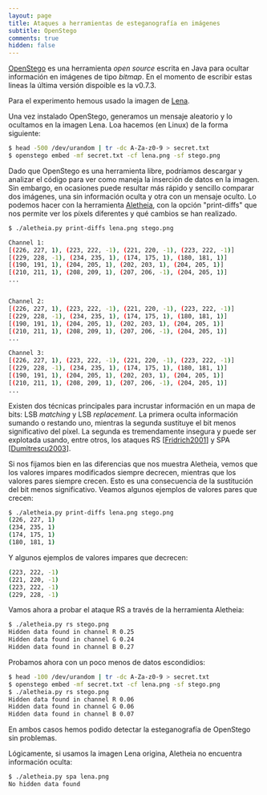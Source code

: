 ```yaml
---
layout: page
title: Ataques a herramientas de esteganografía en imágenes
subtitle: OpenStego
comments: true
hidden: false
---
```




[OpenStego](https://www.openstego.com/) es una herramienta *open source* escrita en Java para ocultar información en imágenes de tipo *bitmap*. En el momento de escribir estas lineas la última versión dispoible es la v0.7.3.

Para el experimento hemous usado la imagen de [Lena](/stego/images/attacks/img/lena.png). 


Una vez instalado OpenStego, generamos un mensaje aleatorio y lo ocultamos en la imagen Lena. Loa hacemos (en Linux) de la forma siguiente:

```bash
$ head -500 /dev/urandom | tr -dc A-Za-z0-9 > secret.txt
$ openstego embed -mf secret.txt -cf lena.png -sf stego.png
```

Dado que OpenStego es una herramienta libre, podríamos descargar y analizar el código para ver como maneja la inserción de datos en la imagen. Sin embargo, en ocasiones puede resultar más rápido y sencillo comparar dos imágenes, una sin información oculta y otra con un mensaje oculto. Lo podemos hacer con la herramienta [Aletheia](https://github.com/daniellerch/aletheia), con la opción "print-diffs" que nos permite ver los píxels diferentes y qué cambios se han realizado.


```bash
$ ./aletheia.py print-diffs lena.png stego.png

Channel 1:
[(226, 227, 1), (223, 222, -1), (221, 220, -1), (223, 222, -1)]
[(229, 228, -1), (234, 235, 1), (174, 175, 1), (180, 181, 1)]
[(190, 191, 1), (204, 205, 1), (202, 203, 1), (204, 205, 1)]
[(210, 211, 1), (208, 209, 1), (207, 206, -1), (204, 205, 1)]
...


Channel 2:                                                                                                                            
[(226, 227, 1), (223, 222, -1), (221, 220, -1), (223, 222, -1)] 
[(229, 228, -1), (234, 235, 1), (174, 175, 1), (180, 181, 1)]
[(190, 191, 1), (204, 205, 1), (202, 203, 1), (204, 205, 1)]
[(210, 211, 1), (208, 209, 1), (207, 206, -1), (204, 205, 1)]
...

Channel 3:                                                                                                                            
[(226, 227, 1), (223, 222, -1), (221, 220, -1), (223, 222, -1)]
[(229, 228, -1), (234, 235, 1), (174, 175, 1), (180, 181, 1)]
[(190, 191, 1), (204, 205, 1), (202, 203, 1), (204, 205, 1)]
[(210, 211, 1), (208, 209, 1), (207, 206, -1), (204, 205, 1)]
...
```


Existen dos técnicas principales para incrustar información en un mapa de bits: LSB *matching* y LSB *replacement*. La primera oculta información sumando o restando uno, mientras la segunda sustituye el bit menos significativo del píxel. La segunda es tremendamente insegura y puede ser explotada usando, entre otros, los ataques RS [[Fridrich2001](/stego/references)] y SPA [[Dumitrescu2003](/stego/references)].


Si nos fijamos bien en las diferencias que nos muestra Aletheia, vemos que los valores impares modificados siempre decrecen, mientras que los valores pares siempre crecen. Esto es una consecuencia de la sustitución del bit menos significativo. Veamos algunos ejemplos de valores pares que crecen:


```bash
$ ./aletheia.py print-diffs lena.png stego.png
(226, 227, 1)
(234, 235, 1)
(174, 175, 1)
(180, 181, 1)
```

Y algunos ejemplos de valores impares que decrecen:

```bash
(223, 222, -1)
(221, 220, -1)
(223, 222, -1)
(229, 228, -1)

```


Vamos ahora a probar el ataque RS a través de la herramienta Aletheia:


```bash
$ ./aletheia.py rs stego.png 
Hidden data found in channel R 0.25
Hidden data found in channel G 0.24
Hidden data found in channel B 0.27
```

Probamos ahora con un poco menos de datos escondidios:

```bash
$ head -100 /dev/urandom | tr -dc A-Za-z0-9 > secret.txt
$ openstego embed -mf secret.txt -cf lena.png -sf stego.png
$ ./aletheia.py rs stego.png 
Hidden data found in channel R 0.06
Hidden data found in channel G 0.06
Hidden data found in channel B 0.07
```

En ambos casos hemos podido detectar la esteganografía de OpenStego sin problemas.


Lógicamente, si usamos la imagen Lena origina, Aletheia no encuentra información oculta:

```bash
$ ./aletheia.py spa lena.png 
No hidden data found
```






